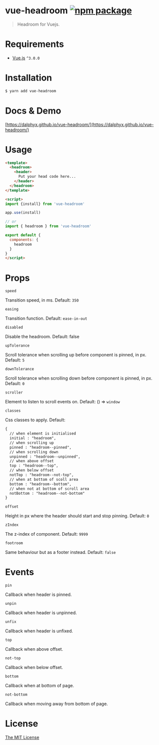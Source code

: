 # vue-headroom [![npm package](https://img.shields.io/npm/v/vue-headroom.svg)](https://www.npmjs.com/package/vue-headroom)

> Headroom for Vuejs.

# Requirements

- [Vue.js](https://github.com/vuejs/vue) `^3.0.0`

# Installation

``` bash
$ yarn add vue-headroom
```

# Docs & Demo

[https://dalphyx.github.io/vue-headroom/](https://dalphyx.github.io/vue-headroom/)

# Usage
``` html
<template>
  <headroom>
    <header>
      Put your head code here...
    </header>
  </headroom>
</template>

<script>
import {install} from 'vue-headroom'

app.use(install)

// or
import { headroom } from 'vue-headroom'

export default {
  components: {
    headroom
  }
}
</script>
```

# Props

`speed`

Transition speed, in ms. Default: `350`

`easing`

Transition function. Default: `ease-in-out`

`disabled`

Disable the headroom. Default: false

`upTolerance`

Scroll tolerance when scrolling up before component is pinned, in px. Default: `5`

`downTolerance`

Scroll tolerance when scrolling down before component is pinned, in px. Default: `0`

`scroller`

Element to listen to scroll events on. Default: () => `window`

`classes`

Css classes to apply. Default:
```html
{
  // when element is initialised
  initial : "headroom",
  // when scrolling up
  pinned : "headroom--pinned",
  // when scrolling down
  unpinned : "headroom--unpinned",
  // when above offset
  top : "headroom--top",
  // when below offset
  notTop : "headroom--not-top",
  // when at bottom of scoll area
  bottom : "headroom--bottom",
  // when not at bottom of scroll area
  notBottom : "headroom--not-bottom"
}
```

`offset`

Height in px where the header should start and stop pinning. Default: `0`

`zIndex`

The z-index of component. Default: `9999`

`footroom`

Same behaviour but as a footer instead. Default: `false`

# Events

`pin`

Callback when header is pinned.

`unpin`

Callback when header is unpinned.

`unfix`

Callback when header is unfixed.

`top`

Callback when above offset.

`not-top`

Callback when below offset.

`bottom`

Callback when at bottom of page.

`not-bottom`

Callback when moving away from bottom of page.

# License

[The MIT License](http://opensource.org/licenses/MIT)
